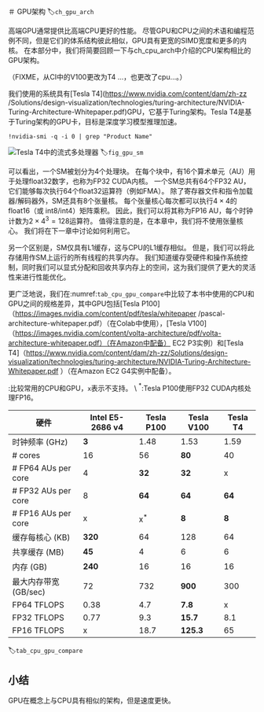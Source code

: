 

<!--
 * @version:
 * @Author:  StevenJokes https://github.com/StevenJokes
 * @Date: 2020-07-06 10:42:09
 * @LastEditors:  StevenJokes https://github.com/StevenJokes
 * @LastEditTime: 2020-07-06 10:52:53
 * @Description:
 * @TODO::
 * @Reference:
-->

＃ GPU架构
:label:`ch_gpu_arch`

高端GPU通常提供比高端CPU更好的性能。 尽管GPU和CPU之间的术语和编程范例不同，但是它们的体系结构彼此相似，GPU具有更宽的SIMD宽度和更多的内核。 在本部分中，我们将简要回顾一下与ch_cpu_arch中介绍的CPU架构相比的GPU架构。

（FIXME，从CI中的V100更改为T4 ...，也更改了cpu...。）

我们使用的系统具有[Tesla T4](https://www.nvidia.com/content/dam/zh-zz  /Solutions/design-visualization/technologies/turing-architecture/NVIDIA-Turing-Architecture-Whitepaper.pdf)GPU，它基于Turing架构。Tesla T4是基于Turing架构的GPU卡，目标是深度学习模型推理加速。

```{.python .input}
!nvidia-smi -q -i 0 | grep "Product Name"
```

![Tesla T4中的流式多处理器](../img/gpu_sm.svg)
:label:`fig_gpu_sm`

可以看出，一个SM被划分为4个处理块。 在每个块中，有16个算术单元（AU）用于处理float32数字，也称为FP32 CUDA内核。
一个SM总共有64个FP32 AU，它们能够每次执行64个float32运算符（例如FMA）。 除了寄存器文件和指令加载器/解码器外，SM还具有8个张量核。 每个张量核心每次都可以执行$4\times 4$的float16（或 int8/int4）矩阵乘积。 因此，我们可以将其称为FP16 AU，每个时钟计数为$2\times 4^3=128$运算符。 值得注意的是，在本章中，我们将不使用张量核心。 我们将在下一章中讨论如何利用它。

另一个区别是，SM仅具有L1缓存，这与CPU的L1缓存相似。 但是，我们可以将此存储用作SM上运行的所有线程的共享内存。 我们知道缓存受硬件和操作系统控制，同时我们可以显式分配和回收共享内存上的空间，这为我们提供了更大的灵活性来进行性能优化。

更广泛地说，我们在:numref:`tab_cpu_gpu_compare`中比较了本书中使用的CPU和GPU之间的规格差异，其中GPU包括[Tesla P100]（https://images.nvidia.com/content/pdf/tesla/whitepaper  /pascal-architecture-whitepaper.pdf）（在Colab中使用），[Tesla V100]（https://images.nvidia.com/content/volta-architecture/pdf/volta-architecture-whitepaper.pdf）（在Amazon中配备）  EC2 P3实例）和[Tesla T4]（https://www.nvidia.com/content/dam/zh-zz/Solutions/design-visualization/technologies/turing-architecture/NVIDIA-Turing-Architecture-Whitepaper.pdf  ）（在Amazon EC2 G4实例中配备）。

:比较常用的CPU和GPU，`x`表示不支持。  \ $^*$:Tesla P100使用FP32 CUDA内核处理FP16。

|硬件 | Intel E5-2686 v4 | Tesla P100 | Tesla V100 | Tesla T4 |
|------|------|------|------|------|
| 时钟频率 (GHz) | **3** | 1.48 | 1.53 | 1.59 |
| # cores | 16 | 56 | **80** | 40 |
| # FP64 AUs per core | 4 | **32** | **32** | x |
| # FP32 AUs per core | 8 | **64** | **64** | **64** |
| # FP16 AUs per core | x | x$^*$ | **8** | **8** |
| 缓存每核心 (KB) | **320** | 64 | 128 | 64 |
| 共享缓存 (MB)| **45** | 4 | 6 | 6 |
| 内存 (GB) | **240** | 16 | 16 | 16 |
| 最大内存带宽 (GB/sec) | 72 | 732 | **900** | 300 |
| FP64 TFLOPS | 0.38 | 4.7 | **7.8** | x |
| FP32 TFLOPS | 0.77 | 9.3 | **15.7** | 8.1 |
| FP16 TFLOPS | x | 18.7 | **125.3** | 65 |
:label:`tab_cpu_gpu_compare`

## 小结
GPU在概念上与CPU具有相似的架构，但是速度更快。
